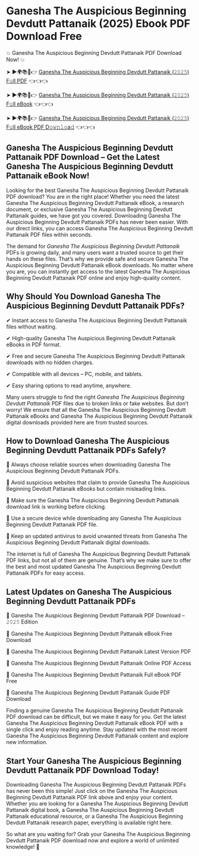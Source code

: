 # Ganesha The Auspicious Beginning Devdutt Pattanaik (2025) Ebook PDF Download Free

💥 Ganesha The Auspicious Beginning Devdutt Pattanaik PDF Download Now! 💥

➤ ►🌍📚📱👉 [Ganesha The Auspicious Beginning Devdutt Pattanaik (𝟸𝟶𝟸𝟻) F𝚞ll PDF](https://getpdf.xyz/ganesha-the-auspicious-beginning-devdutt-pattanaik) 👈👈👈


➤ ►🌍📚📱👉 [Ganesha The Auspicious Beginning Devdutt Pattanaik (𝟸𝟶𝟸𝟻) F𝚞ll eBook](https://getpdf.xyz/ganesha-the-auspicious-beginning-devdutt-pattanaik) 👈👈👈


➤ ►🌍📚📱👉 [Ganesha The Auspicious Beginning Devdutt Pattanaik (𝟸𝟶𝟸𝟻) F𝚞ll eBook PDF D𝚘𝚠𝚗𝚕𝚘a𝚍](https://getpdf.xyz/ganesha-the-auspicious-beginning-devdutt-pattanaik) 👈👈👈


## Ganesha The Auspicious Beginning Devdutt Pattanaik PDF Download – Get the Latest Ganesha The Auspicious Beginning Devdutt Pattanaik eBook Now!

Looking for the best Ganesha The Auspicious Beginning Devdutt Pattanaik PDF download? You are in the right place! Whether you need the latest Ganesha The Auspicious Beginning Devdutt Pattanaik eBook, a research document, or exclusive Ganesha The Auspicious Beginning Devdutt Pattanaik guides, we have got you covered. Downloading Ganesha The Auspicious Beginning Devdutt Pattanaik PDFs has never been easier. With our direct links, you can access Ganesha The Auspicious Beginning Devdutt Pattanaik PDF files within seconds.

The demand for *Ganesha The Auspicious Beginning Devdutt Pattanaik* PDFs is growing daily, and many users want a trusted source to get their hands on these files. That’s why we provide safe and secure Ganesha The Auspicious Beginning Devdutt Pattanaik eBook downloads. No matter where you are, you can instantly get access to the latest Ganesha The Auspicious Beginning Devdutt Pattanaik PDF online and enjoy high-quality content.

## Why Should You Download Ganesha The Auspicious Beginning Devdutt Pattanaik PDFs?

✔ Instant access to Ganesha The Auspicious Beginning Devdutt Pattanaik files without waiting.

✔ High-quality Ganesha The Auspicious Beginning Devdutt Pattanaik eBooks in PDF format.

✔ Free and secure Ganesha The Auspicious Beginning Devdutt Pattanaik downloads with no hidden charges.

✔ Compatible with all devices – PC, mobile, and tablets.

✔ Easy sharing options to read anytime, anywhere.

Many users struggle to find the right *Ganesha The Auspicious Beginning Devdutt Pattanaik* PDF files due to broken links or fake websites. But don’t worry! We ensure that all the Ganesha The Auspicious Beginning Devdutt Pattanaik eBooks and Ganesha The Auspicious Beginning Devdutt Pattanaik digital downloads provided here are from trusted sources.

## How to Download Ganesha The Auspicious Beginning Devdutt Pattanaik PDFs Safely?

📌 Always choose reliable sources when downloading Ganesha The Auspicious Beginning Devdutt Pattanaik PDFs.

📌 Avoid suspicious websites that claim to provide Ganesha The Auspicious Beginning Devdutt Pattanaik eBooks but contain misleading links.

📌 Make sure the Ganesha The Auspicious Beginning Devdutt Pattanaik download link is working before clicking.

📌 Use a secure device while downloading any Ganesha The Auspicious Beginning Devdutt Pattanaik PDF file.

📌 Keep an updated antivirus to avoid unwanted threats from Ganesha The Auspicious Beginning Devdutt Pattanaik digital downloads.

The internet is full of Ganesha The Auspicious Beginning Devdutt Pattanaik PDF links, but not all of them are genuine. That’s why we make sure to offer the best and most updated Ganesha The Auspicious Beginning Devdutt Pattanaik PDFs for easy access.

## Latest Updates on Ganesha The Auspicious Beginning Devdutt Pattanaik PDFs

🔹 Ganesha The Auspicious Beginning Devdutt Pattanaik PDF Download – 𝟸𝟶𝟸𝟻 Edition

🔹 Ganesha The Auspicious Beginning Devdutt Pattanaik eBook Free Download

🔹 Ganesha The Auspicious Beginning Devdutt Pattanaik Latest Version PDF

🔹 Ganesha The Auspicious Beginning Devdutt Pattanaik Online PDF Access

🔹 Ganesha The Auspicious Beginning Devdutt Pattanaik Full eBook PDF Free

🔹 Ganesha The Auspicious Beginning Devdutt Pattanaik Guide PDF Download

Finding a genuine Ganesha The Auspicious Beginning Devdutt Pattanaik PDF download can be difficult, but we make it easy for you. Get the latest Ganesha The Auspicious Beginning Devdutt Pattanaik eBook PDF with a single click and enjoy reading anytime. Stay updated with the most recent Ganesha The Auspicious Beginning Devdutt Pattanaik content and explore new information.

## Start Your Ganesha The Auspicious Beginning Devdutt Pattanaik PDF Download Today!

Downloading Ganesha The Auspicious Beginning Devdutt Pattanaik PDFs has never been this simple! Just click on the Ganesha The Auspicious Beginning Devdutt Pattanaik PDF link above and enjoy your content. Whether you are looking for a Ganesha The Auspicious Beginning Devdutt Pattanaik digital book, a Ganesha The Auspicious Beginning Devdutt Pattanaik educational resource, or a Ganesha The Auspicious Beginning Devdutt Pattanaik research paper, everything is available right here.

So what are you waiting for? Grab your Ganesha The Auspicious Beginning Devdutt Pattanaik PDF download now and explore a world of unlimited knowledge! 🚀